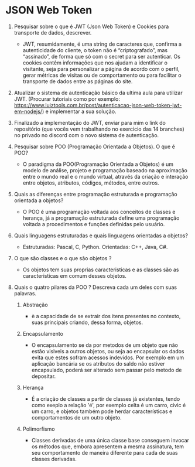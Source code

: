 # JSON Web Token

1. Pesquisar sobre o que é JWT (Json Web Token) e Cookies para transporte de dados, descrever.

   - JWT, resumidamente, é uma string de caracteres que, confirma a autenticidade do cliente, o token não é “criptografado”, mas “assinado”, de forma que só com o secret para ser autenticar. Os cookies contêm informações que nos ajudam a identificar o visitante, seja para personalizar a página de acordo com o perfil, gerar métricas de visitas ou de comportamento ou para facilitar o transporte de dados entre as páginas do site.

2. Atualizar o sistema de autenticação básico da ultima aula para utilizar JWT. (Procurar tutoriais como por exemplo: https://www.luiztools.com.br/post/autenticacao-json-web-token-jwt-em-nodejs/) e implementar a sua solução.

3. Finalizado a implementação do JWT, enviar para mim o link do repositório (que vocês vem trabalhando no exercicio das 14 branches) no privado no discord com o novo sistema de autenticação.

4. Pesquisar sobre POO (Programação Orientada a Objetos). O que é POO?

   - O paradigma da POO(Programação Orientada a Objetos) é um modelo de análise, projeto e programação baseado na aproximação entre o mundo real e o mundo virtual, através da criação e interação entre objetos, atributos, códigos, métodos, entre outros.

5. Quais as diferenças entre programação estruturada e programação orientada a objetos?

   - O POO é uma programação voltada aos conceitos de classes e herança, já a programação estruturada define uma programação voltada a procedimentos e funções definidas pelo usuário.

6. Quais linguagens estruturadas e quais linguagens orientadas a objetos?

   - Estruturadas: Pascal, C, Python.
     Orientadas: C++, Java, C#.

7. O que são classes e o que são objetos ?

   - Os objetos tem suas proprias caracteristicas e as classes são as caracteristicas em comum desses objetos.


8. Quais o quatro pilares da POO ? Descreva cada um deles com suas palavras.

   1. Abstração

      * è a capacidade de se extrair dos itens presentes no contexto, suas principais criando, dessa forma, objetos.

   2. Encapsulamento

        * O encapsulamento se da por metodos de um objeto que não estão visiveis a outros objetos, ou seja ao encapsular os dados evita que estes sofram acessos indevidos. Por exemplo em um aplicação bancária se os atributos do saldo não estiver encapsulado, poderá ser alterado sem passar pelo metodo de depositar.

   3. Herança

        * É a criação de classes a partir de classes já existentes, tendo como exeplo a relação 'é', por exemplo celta é um carro, civic é um carro, e objetos também pode herdar características e comportamentos de um outro objeto.

    4. Polimorfismo

        *  Classes derivadas de uma única classe base conseguem invocar os métodos que, embora apresentem a mesma assinatura, tem seu comportamento de maneira diferente para cada de suas classes derivadas.